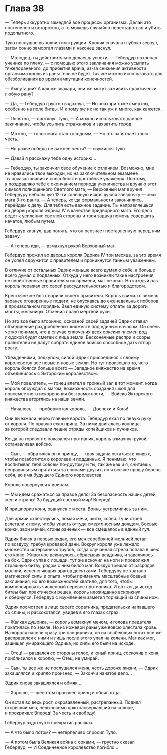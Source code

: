 # Глава 38

— Теперь аккуратно замедляй все процессы организма. Делай это постепенно и осторожно, а то можешь случайно перестараться и убить подопытного.

Туло послушно выполнил инструкции. Кролик сначала глубоко зевнул, затем сонно заморгал глазами и наконец заснул.

— Молодец, ты действительно делаешь успехи, — Гебердур похлопал ученика по плечу, — с помощью этого заклинания можно усыпить тяжелораненого, до прибытия врача, из-за снижения активности организма кровь из раны течь не будет. Так же можно использовать для обезболивания во время ампутации конечностей.

— Ампутации? А как же знахари, они же могут заживить практически любую рану?

— Да, — Гебердур грустно вздохнул, — Но знахари тоже смертны, особенно на поле битвы. И к тому же их не так уж и много, как кажется.

— Понятно, — протянул Туло, — А можно использовать данное заклинание, чтобы усыпить стражников и захватить город.

— Можно, — голос мага стал холодным, — Но это запятнает твою честь.

— Но разве победа не важнее чести? — изумился Туло.

— Давай я расскажу тебе одну историю...

— Гебердур, ты закончил свое обучение с отличием. Возможно, мне не нравились твои выходки, но на заключительном экзамене ты показал знания и способности достойные уважения. Поэтому, я поздравляю тебе с окончанием периода ученичества и вручаю этот символ полноценного Светлого мага, — Верховный маг вручил Гебердуру небольшую <nobr>12-ти</nobr> конечную искрящуюся звездочку — знак мага <nobr>3-го</nobr> ранга. — А теперь, когда формальности закончились, перейдем к делу. Для тебя есть важное задание. Ты направляешься во дворец короля Эдрика IV в качестве придворного мага. Его дело ведет к усилению светлой стороны и твоя задача помочь совершить начатое, любым путем.

Гебердур кивнул, дав понять, что он осознает поставленную перед ним задачу.

— А теперь иди, — взмахнул рукой Верховный маг.

Гебердур прожил во дворце короля Эдрика IV три месяца, за это время он успел сдружится с правителем и проникнутся тайным уважением.

В отличие от остальных Эдрик меньше всего думал о себе, а больше всего думал о подданных. Откуда у него возникли такие настроения, не свойственные правителям их времени, маг не знал. Но каждый раз король поражал его своей рассудительностью и благородством.

Крестьяне же боготворили своего правителя. Король взимал с земель заранее оговоренные подати, не опускаясь до еженедельных поборов в произвольном порядке. Ввел единую систему оплаты за дороги, мосты, мельницы. Отменил право мертвой руки.

Но это все было вторично, основной своей задачей Эдрик ставил объединение раздробленных княжеств под единым началом. Он очень четко понимал, что в случае сплочения всех оркских племен род людской будет сметен с лица земли. Бесконечные распри и ссоры правителей не дадут собрать единое войско способное дать отпор врагу.

Убеждениями, подкупом, силой Эдрик присоединял к своему королевству все новые и новые земли. Но тут произошло то, чего король боялся больше всего — Западное княжество на время объединилось с Экторским королевством.

— Мой повелитель, — гонец влетел в тронный зал в тот момент, когда король обсуждал с магом, возможность создания школ для повсеместного искоренения безграмотности, — Войска Экторского княжества вторглись на наши земли.

— Началось, — пробормотал король, — Доспехи и Коня!

Они выезжали через главные ворота. Гебердур ехал по левую руку от короля. По правую ехал принц. За ними двигалась конница, за которой следовали пешие отряды копейщиков и лучников.

Когда на горизонте показался противник, король взмахнул рукой, останавливая войско.

— Сын, — обратился он к принцу, — твоя задача остаться в живых, чтобы позаботится о королеве и подданных. Я понимаю, что воспитывал тебя совсем по-другому и ты, так же как и я, считаешь неправильным прятаться за спинами других, но я все же прошу беречь себя, во имя будущего Единого королевства.

Король повернулся к воинам.

— Мы идем сражаться за правое дело! За безопасность наших детей, жен и страны! За будущий светлый мир! Вперед!

И пришпорив коня, рванулся с места. Воины устремились за ним.

Две армии схлестнулись, ломая мечи, шиты, копья. Тучи стрел взлетали к нему, чтобы упасть оттуда смертоносным дождем. Боевые крики, звон мечей, стоны раненых — все смешалось в единый гул.

Эдрик бился в первых рядах, его меч серебряной молнией летал по воздуху, требуя кровавой дани. Вокруг короля уже лежало множество истерзанных трупов, когда случайная стрела попала в шею его коню. Животное вскинулось, сбрасывая всадника, и завалилось на бок. Эдрик упав с лошади, тут же вскочил на ноги и продолжил страшную битву, рядом с ним бился маг. Воздух трещал от разрядов молний, испепеляющих врагов десятками. Гебердуру не хватало магической силы и опыта, чтобы применять масштабные боевые заклинания, но его возможностей хватило, для того, чтобы компенсировать численный перевес противника. И вот когда исход битвы был практически решен, король неожиданно вскрикнул и обернулся. Гебердур с изумлением заметил торчащий из спины нож.

Эдрик посмотрел в лицо своего соратника, предательски напавшего со спины, и расхохотался, увидев в его глазах страх.

— Жалкая душонка, — король взмахнул мечом, и голова предателя покатилась по земле. Но из ножевой раны уже вовсю хлестала кровь. На короля насели сразу три панцирника, он на слабеющих ногах все же расправился с ними и лишь после этого упал на колени. Маг как мог, защищал умирающего Эдрика, но силы его были на исходе.

— Отец! — раздался со стороны голос, и юный принц, соскочив с коня, приблизился к королю, — Отец, не умирай.

— Сын, ты все же не послушался меня, честь дороже жизни, — Эдрик закашлялся и хрипло произнес, — Закончи начатое дело...

Эдрик снова закашлялся и обмяк...

— Хорошо, — шепотом произнес принц и обнял отца.

Он встал во весь рост, окровавленный, растрепанный. Поднял отцовский меч, невыносимо ярко засверкавший на солнце, и прокричал: Вперед! За честь и свободу!

Гебердур вздохнул и прекратил рассказ.

— А что было потом? — нетерпеливо спросил Туло.

— А потом была Великая война с орками, — грустно сказал Гебердур, — И Соединенное королевство погибло...

